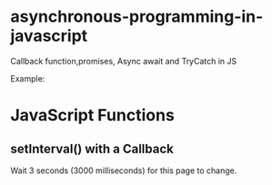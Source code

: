# asynchronous-programming-in-javascript
Callback function,promises, Async await and TryCatch in JS

Example:
<!DOCTYPE html>
<html>
<body>

<h1>JavaScript Functions</h1>
<h2>setInterval() with a Callback</h2>

<p>Wait 3 seconds (3000 milliseconds) for this page to change.</p>

<h1 id="demo"></h1>

<script>
  
setTimeout(function() 
  
  { myFunction("I love You !!!"); },
  
  3000);

function myFunction(value) {
  
 document.getElementById("demo").innerHTML = value;

  }

  </script>

</body>
</html>
